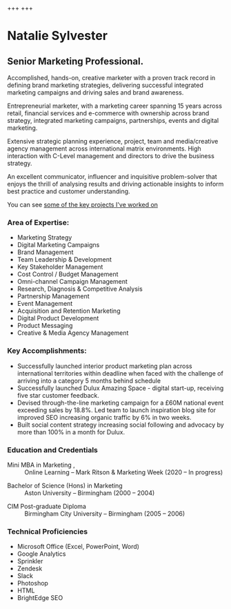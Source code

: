+++
+++
# Natalie Sylvester

## Senior Marketing Professional.

Accomplished, hands-on, creative marketer with a proven track record in
defining brand marketing strategies, delivering successful integrated marketing
campaigns and driving sales and brand awareness.

Entrepreneurial marketer, with a marketing career spanning 15 years across
retail, financial services and e-commerce with ownership across brand strategy,
integrated marketing campaigns, partnerships, events and digital marketing.

Extensive strategic planning experience, project, team and media/creative
agency management across international matrix environments. High interaction
with C-Level management and directors to drive the business strategy.

An excellent communicator, influencer and inquisitive problem-solver that
enjoys the thrill of analysing results and driving actionable insights to
inform best practice and customer understanding.

You can see [some of the key projects I've worked on](/projects)


### Area of Expertise:

 - Marketing Strategy
 - Digital Marketing Campaigns
 - Brand Management
 - Team Leadership &amp; Development
 - Key Stakeholder Management
 - Cost Control / Budget Management
 - Omni-channel Campaign Management
 - Research, Diagnosis &amp; Competitive Analysis
 - Partnership Management
 - Event Management
 - Acquisition and Retention Marketing
 - Digital Product Development
 - Product Messaging
 - Creative &amp; Media Agency Management


### Key Accomplishments:

  - Successfully launched interior product marketing plan across international
  territories within deadline when faced with the challenge of arriving into a
  category 5 months behind schedule
  - Successfully launched Dulux Amazing Space - digital start-up, receiving
  five star customer feedback.
  - Devised through-the-line marketing campaign for a £60M national event exceeding
  sales by 18.8%. Led team to launch inspiration blog site for improved SEO
  increasing organic traffic by 6% in two weeks.
  - Built social content strategy increasing social following and advocacy by more
  than 100% in a month for Dulux.


### Education and Credentials

<dl>
  <dt>
 Mini MBA in Marketing , 
  </dt>
  <dd>
    Online Learning – Mark Ritson & Marketing Week (2020 – In progress)
  </dd>
</dl>

<dl>
  <dt>
 Bachelor of Science (Hons) in Marketing
  </dt>
  <dd>
    Aston University – Birmingham (2000 – 2004)
  </dd>
</dl>

<dl>
  <dt>
   CIM Post-graduate Diploma
  </dt>
  <dd>
   Birmingham City University – Birmingham (2005 – 2006)
  </dd>
</dl>


### Technical Proficiencies

 - Microsoft Office (Excel, PowerPoint, Word)
 - Google Analytics
 - Sprinkler
 - Zendesk
 - Slack
 - Photoshop
 - HTML
 - BrightEdge SEO
